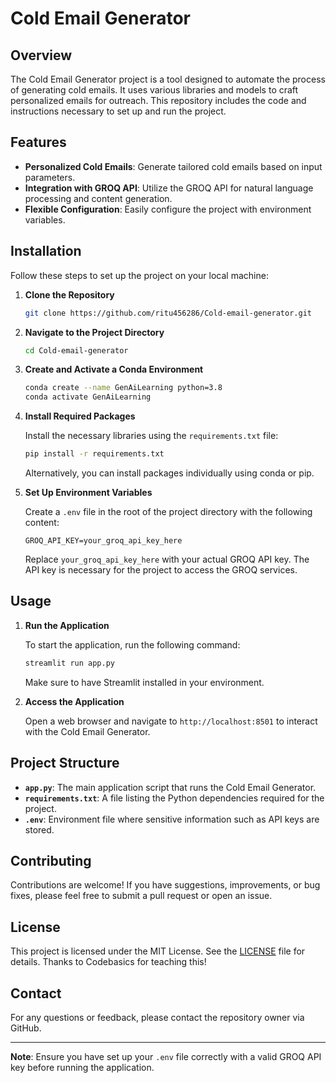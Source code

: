 # Cold Email Generator

## Overview

The Cold Email Generator project is a tool designed to automate the process of generating cold emails. It uses various libraries and models to craft personalized emails for outreach. This repository includes the code and instructions necessary to set up and run the project.

## Features

- **Personalized Cold Emails**: Generate tailored cold emails based on input parameters.
- **Integration with GROQ API**: Utilize the GROQ API for natural language processing and content generation.
- **Flexible Configuration**: Easily configure the project with environment variables.

## Installation

Follow these steps to set up the project on your local machine:

1. **Clone the Repository**

    ```bash
    git clone https://github.com/ritu456286/Cold-email-generator.git
    ```

2. **Navigate to the Project Directory**

    ```bash
    cd Cold-email-generator
    ```

3. **Create and Activate a Conda Environment**

    ```bash
    conda create --name GenAiLearning python=3.8
    conda activate GenAiLearning
    ```

4. **Install Required Packages**

    Install the necessary libraries using the `requirements.txt` file:

    ```bash
    pip install -r requirements.txt
    ```

    Alternatively, you can install packages individually using conda or pip.

5. **Set Up Environment Variables**

    Create a `.env` file in the root of the project directory with the following content:

    ```plaintext
    GROQ_API_KEY=your_groq_api_key_here
    ```

    Replace `your_groq_api_key_here` with your actual GROQ API key. The API key is necessary for the project to access the GROQ services.

## Usage

1. **Run the Application**

    To start the application, run the following command:

    ```bash
    streamlit run app.py
    ```

    Make sure to have Streamlit installed in your environment.

2. **Access the Application**

    Open a web browser and navigate to `http://localhost:8501` to interact with the Cold Email Generator.

## Project Structure

- **`app.py`**: The main application script that runs the Cold Email Generator.
- **`requirements.txt`**: A file listing the Python dependencies required for the project.
- **`.env`**: Environment file where sensitive information such as API keys are stored.

## Contributing

Contributions are welcome! If you have suggestions, improvements, or bug fixes, please feel free to submit a pull request or open an issue.

## License

This project is licensed under the MIT License. See the [LICENSE](LICENSE) file for details. Thanks to Codebasics for teaching this!

## Contact

For any questions or feedback, please contact the repository owner via GitHub.

---

**Note**: Ensure you have set up your `.env` file correctly with a valid GROQ API key before running the application.
